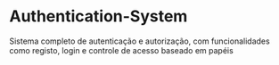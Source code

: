 # Authentication-System
 Sistema completo de autenticação e autorização, com funcionalidades como registo, login e controle de acesso baseado em papéis

